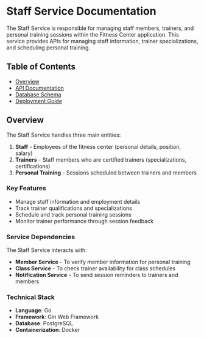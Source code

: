 # Staff Service Documentation

The Staff Service is responsible for managing staff members, trainers, and personal training sessions within the Fitness Center application. This service provides APIs for managing staff information, trainer specializations, and scheduling personal training.

## Table of Contents

- [Overview](#overview)
- [API Documentation](API.md)
- [Database Schema](DATABASE.md)
- [Deployment Guide](DEPLOYMENT.md)

## Overview

The Staff Service handles three main entities:

1. **Staff** - Employees of the fitness center (personal details, position, salary)
2. **Trainers** - Staff members who are certified trainers (specializations, certifications)
3. **Personal Training** - Sessions scheduled between trainers and members

### Key Features

- Manage staff information and employment details
- Track trainer qualifications and specializations
- Schedule and track personal training sessions
- Monitor trainer performance through session feedback

### Service Dependencies

The Staff Service interacts with:

- **Member Service** - To verify member information for personal training
- **Class Service** - To check trainer availability for class schedules
- **Notification Service** - To send session reminders to trainers and members

### Technical Stack

- **Language**: Go
- **Framework**: Gin Web Framework
- **Database**: PostgreSQL
- **Containerization**: Docker

